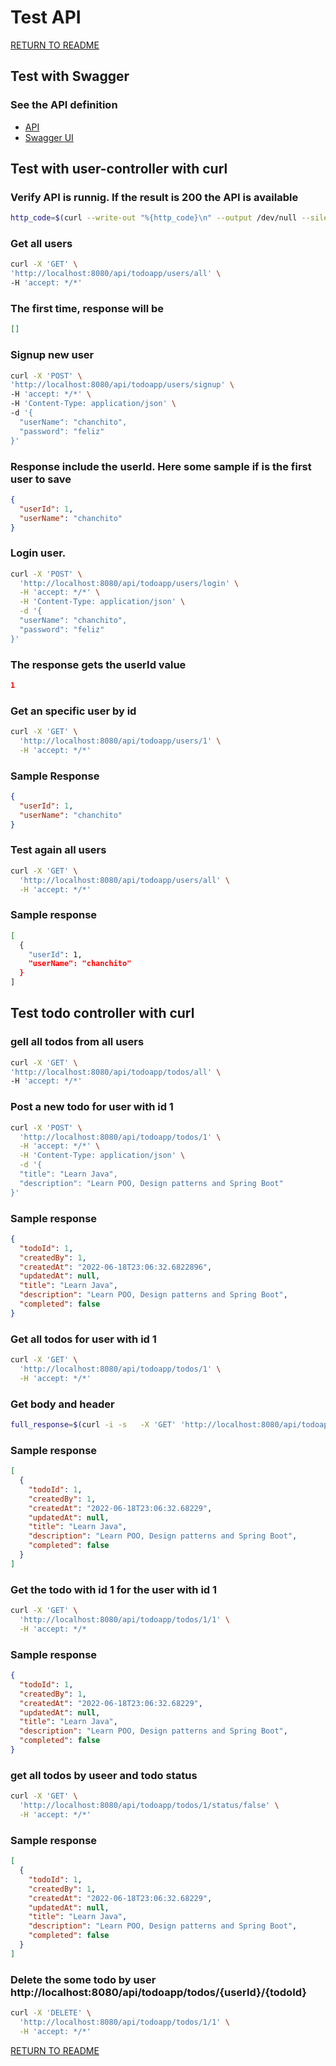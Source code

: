# Test API

[RETURN TO README](../README.md)

## Test with Swagger

### See the API definition
- [API](http://localhost:8080/api/todoapp/v3/api-docs/)
- [Swagger UI](http://localhost:8080/api/todoapp/swagger-ui.html)


## Test with  user-controller with curl

### Verify API is runnig.  If the result is 200 the API is available
```bash
http_code=$(curl --write-out "%{http_code}\n" --output /dev/null --silent   http://localhost:8080/api/todoapp/v3/api-docs) && echo $http_code
```


### Get all users
```bash
curl -X 'GET' \
'http://localhost:8080/api/todoapp/users/all' \
-H 'accept: */*'
```

### The first time, response will be
```json
[]
```

### Signup new user
```bash
curl -X 'POST' \
'http://localhost:8080/api/todoapp/users/signup' \
-H 'accept: */*' \
-H 'Content-Type: application/json' \
-d '{
  "userName": "chanchito",
  "password": "feliz"
}'
```

### Response include the userId. Here some sample if is the first user to save
```json
{
  "userId": 1,
  "userName": "chanchito"
}
```


### Login user.
```bash
curl -X 'POST' \
  'http://localhost:8080/api/todoapp/users/login' \
  -H 'accept: */*' \
  -H 'Content-Type: application/json' \
  -d '{
  "userName": "chanchito",
  "password": "feliz"
}'
```

### The response gets the userId value
```json
1
```

### Get an specific user by id
```bash
curl -X 'GET' \
  'http://localhost:8080/api/todoapp/users/1' \
  -H 'accept: */*'
```

### Sample Response
```json
{
  "userId": 1,
  "userName": "chanchito"
}
```

### Test again all users
```bash
curl -X 'GET' \
  'http://localhost:8080/api/todoapp/users/all' \
  -H 'accept: */*'
```

### Sample response
```bash
[
  {
    "userId": 1,
    "userName": "chanchito"
  }
]
```

## Test todo controller with curl


### gell all todos from all users
```bash
curl -X 'GET' \
'http://localhost:8080/api/todoapp/todos/all' \
-H 'accept: */*'
```

### Post a new todo for user with id 1
```bash
curl -X 'POST' \
  'http://localhost:8080/api/todoapp/todos/1' \
  -H 'accept: */*' \
  -H 'Content-Type: application/json' \
  -d '{
  "title": "Learn Java",
  "description": "Learn POO, Design patterns and Spring Boot"
}'
```

### Sample response
```json
{
  "todoId": 1,
  "createdBy": 1,
  "createdAt": "2022-06-18T23:06:32.6822896",
  "updatedAt": null,
  "title": "Learn Java",
  "description": "Learn POO, Design patterns and Spring Boot",
  "completed": false
}
```

### Get all todos for user with id 1
```bash
curl -X 'GET' \
  'http://localhost:8080/api/todoapp/todos/1' \
  -H 'accept: */*'
```

### Get body and header
```bash
full_response=$(curl -i -s   -X 'GET' 'http://localhost:8080/api/todoapp/todos/1')
```



### Sample response
```json
[
  {
    "todoId": 1,
    "createdBy": 1,
    "createdAt": "2022-06-18T23:06:32.68229",
    "updatedAt": null,
    "title": "Learn Java",
    "description": "Learn POO, Design patterns and Spring Boot",
    "completed": false
  }
]
```

### Get the todo with id 1 for the user with id 1
```bash
curl -X 'GET' \
  'http://localhost:8080/api/todoapp/todos/1/1' \
  -H 'accept: */*
```

### Sample response
```json
{
  "todoId": 1,
  "createdBy": 1,
  "createdAt": "2022-06-18T23:06:32.68229",
  "updatedAt": null,
  "title": "Learn Java",
  "description": "Learn POO, Design patterns and Spring Boot",
  "completed": false
}
```

### get all todos by useer and todo status
```bash
curl -X 'GET' \
  'http://localhost:8080/api/todoapp/todos/1/status/false' \
  -H 'accept: */*'
```

### Sample response
```json
[
  {
    "todoId": 1,
    "createdBy": 1,
    "createdAt": "2022-06-18T23:06:32.68229",
    "updatedAt": null,
    "title": "Learn Java",
    "description": "Learn POO, Design patterns and Spring Boot",
    "completed": false
  }
]
```

###  Delete the some todo by user  http://localhost:8080/api/todoapp/todos/{userId}/{todoId}
```bash
curl -X 'DELETE' \
  'http://localhost:8080/api/todoapp/todos/1/1' \
  -H 'accept: */*'
```

[RETURN TO README](../README.md)